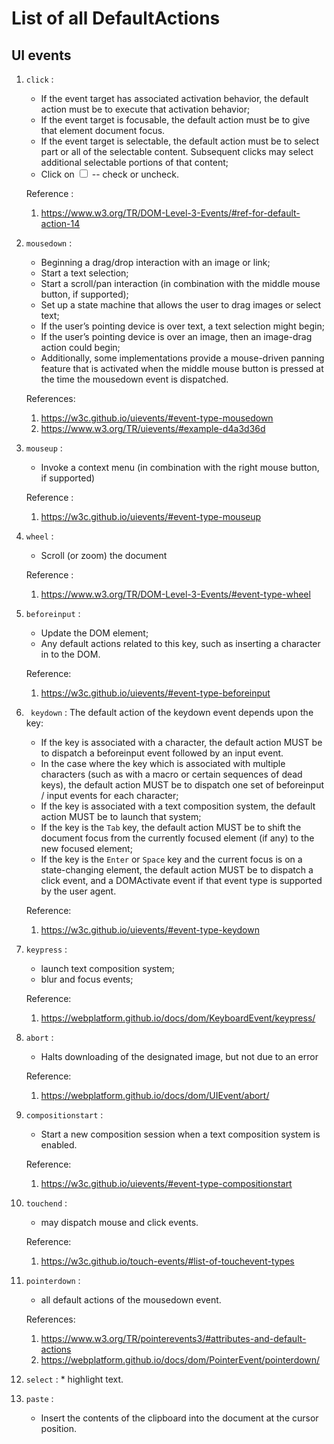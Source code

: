 # List of all DefaultActions

## UI events

1. `click` :
    * If the event target has associated activation behavior, the default action must be to execute that activation behavior;
    * If the event target is focusable, the default action must be to give that element document focus.
    * If the event target is selectable, the default action must be to select part or all of the selectable content. Subsequent clicks may select additional selectable portions of that content;
    * Click on <input type="checkbox"> -- check or uncheck.
    
    Reference :
    1. https://www.w3.org/TR/DOM-Level-3-Events/#ref-for-default-action-14
    
    
2. `mousedown` : 
    * Beginning a drag/drop interaction with an image or link;
    * Start a text selection;
    * Start a scroll/pan interaction (in combination with the middle mouse button, if supported);
    * Set up a state machine that allows the user to drag images or select text;
    * If the user’s pointing device is over text, a text selection might begin;
    * If the user’s pointing device is over an image, then an image-drag action could begin;
    * Additionally, some implementations provide a mouse-driven panning feature that is activated when the middle mouse button is pressed at the time the mousedown event is dispatched.

    References:
    1. https://w3c.github.io/uievents/#event-type-mousedown
    2. https://www.w3.org/TR/uievents/#example-d4a3d36d


3. `mouseup` : 
    * Invoke a context menu (in combination with the right mouse button, if supported)

    Reference :
    1. https://w3c.github.io/uievents/#event-type-mouseup

4. `wheel` :
    * Scroll (or zoom) the document
    
    Reference :
    1. https://www.w3.org/TR/DOM-Level-3-Events/#event-type-wheel
    
5. `beforeinput` :
    * Update the DOM element;  
    * Any default actions related to this key, such as inserting a character in to the DOM.
    
    Reference: 
    1. https://w3c.github.io/uievents/#event-type-beforeinput
    
6. ` keydown` : The default action of the keydown event depends upon the key:
    * If the key is associated with a character, the default action MUST be to dispatch a beforeinput event followed by an input event. 
    * In the case where the key which is associated with multiple characters (such as with a macro or certain sequences of dead keys), the default action MUST be to dispatch one set of beforeinput / input events for each character;
    * If the key is associated with a text composition system, the default action MUST be to launch that system;
    * If the key is the `Tab` key, the default action MUST be to shift the document focus from the currently focused element (if any) to the new focused element;
    * If the key is the `Enter` or `Space` key and the current focus is on a state-changing element, the default action MUST be to dispatch a click event, and a DOMActivate event if that event type is supported by the user agent.

    Reference:
    1. https://w3c.github.io/uievents/#event-type-keydown
    
7. `keypress` :
    * launch text composition system;
    * blur and focus events; 
   
   Reference:
   1. https://webplatform.github.io/docs/dom/KeyboardEvent/keypress/

8. `abort` :
    * Halts downloading of the designated image, but not due to an error

    Reference:
    1. https://webplatform.github.io/docs/dom/UIEvent/abort/


9. `compositionstart` :
    * Start a new composition session when a text composition system is enabled.
    
    Reference:
    1. https://w3c.github.io/uievents/#event-type-compositionstart

10. `touchend` :
    * may dispatch mouse and click events.
    
    Reference:
    1. https://w3c.github.io/touch-events/#list-of-touchevent-types

11. `pointerdown` :
    *  all default actions of the mousedown event.
    
    References:
    1. https://www.w3.org/TR/pointerevents3/#attributes-and-default-actions
    2. https://webplatform.github.io/docs/dom/PointerEvent/pointerdown/

12.  `select` :
    * highlight text.

13. `paste` :
    * Insert the contents of the clipboard into the document at the cursor position.



